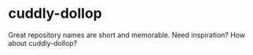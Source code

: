 # cuddly-dollop
Great repository names are short and memorable. Need inspiration? How about cuddly-dollop?
